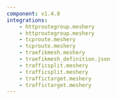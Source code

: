 ```yaml
---
component: v1.4.8
integrations:
    - httproutegroup.meshery
    - httproutegroup.meshery
    - tcproute.meshery
    - tcproute.meshery
    - traefikmesh.meshery
    - traefikmesh_definition.json
    - trafficsplit.meshery
    - trafficsplit.meshery
    - traffictarget.meshery
    - traffictarget.meshery
---
```

